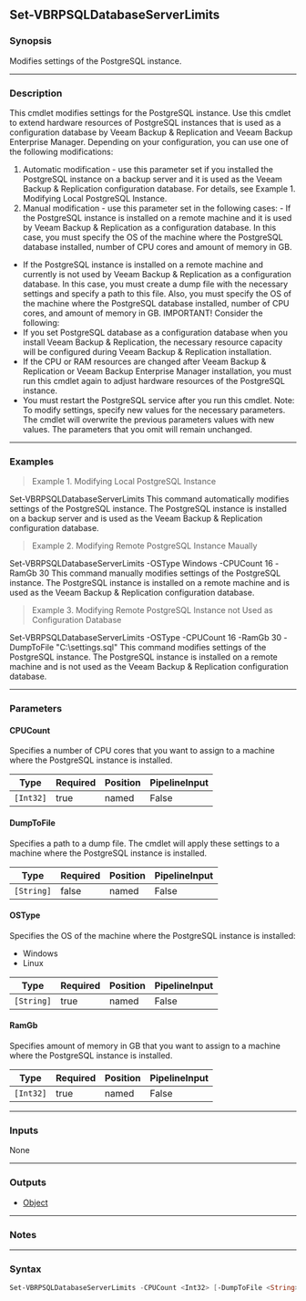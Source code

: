 Set-VBRPSQLDatabaseServerLimits
-------------------------------

### Synopsis
Modifies settings of the PostgreSQL instance.

---

### Description

This cmdlet modifies settings for the PostgreSQL instance. Use this cmdlet to extend hardware resources of PostgreSQL instances that is used as a configuration database by Veeam Backup & Replication and Veeam Backup Enterprise Manager.
Depending on your configuration, you can use one of the following modifications:
1. Automatic modification - use this parameter set if you installed the PostgreSQL instance on a backup server and it is used as the Veeam Backup & Replication configuration database. For details, see Example 1. Modifying Local PostgreSQL Instance.
2. Manual modification - use this parameter set in the following cases: - If the PostgreSQL instance is installed on a remote machine and it is used by Veeam Backup & Replication as a configuration database. In this case, you must specify the OS of the machine where the PostgreSQL database installed, number of CPU cores and amount of memory in GB.
- If the PostgreSQL instance is installed on a remote machine and currently is not used by Veeam Backup & Replication as a configuration database. In this case, you must create a dump file with the necessary settings and specify a path to this file. Also, you must specify the OS of the machine where the PostgreSQL database installed, number of CPU cores, and amount of memory in GB.
IMPORTANT!
Consider the following:
- If you set PostgreSQL database as a configuration database when you install Veeam Backup & Replication, the necessary resource capacity will be configured during Veeam Backup & Replication installation.
- If the CPU or RAM resources are changed after Veeam Backup & Replication or Veeam Backup Enterprise Manager installation, you must run this cmdlet again to adjust hardware resources of the PostgreSQL instance.
- You must restart the PostgreSQL service after you run this cmdlet.
Note: To modify settings, specify new values for the necessary parameters. The cmdlet will overwrite the previous parameters values with new values. The parameters that you omit will remain unchanged.

---

### Examples
> Example 1. Modifying Local PostgreSQL Instance

Set-VBRPSQLDatabaseServerLimits
This command automatically modifies settings of the PostgreSQL instance. The PostgreSQL instance is installed on a backup server and is used as the Veeam Backup & Replication configuration database.
> Example 2. Modifying Remote PostgreSQL Instance Maually

Set-VBRPSQLDatabaseServerLimits -OSType Windows -CPUCount 16 -RamGb 30
This command manually modifies settings of the PostgreSQL instance. The PostgreSQL instance is installed on a remote machine and is used as the Veeam Backup & Replication configuration database.
> Example 3. Modifying Remote PostgreSQL Instance not Used as Configuration Database

Set-VBRPSQLDatabaseServerLimits -OSType <String> -CPUCount 16 -RamGb 30 -DumpToFile "C:\settings.sql"
This command modifies settings of the PostgreSQL instance. The PostgreSQL instance is installed on a remote machine and is not used as the Veeam Backup & Replication configuration database.

---

### Parameters
#### **CPUCount**
Specifies a number of CPU cores that you want to assign to a machine where the PostgreSQL instance is installed.

|Type     |Required|Position|PipelineInput|
|---------|--------|--------|-------------|
|`[Int32]`|true    |named   |False        |

#### **DumpToFile**
Specifies a path to a dump file. The cmdlet will apply these settings to a machine where the PostgreSQL instance is installed.

|Type      |Required|Position|PipelineInput|
|----------|--------|--------|-------------|
|`[String]`|false   |named   |False        |

#### **OSType**
Specifies the OS of the machine where the PostgreSQL instance is installed:
* Windows
* Linux

|Type      |Required|Position|PipelineInput|
|----------|--------|--------|-------------|
|`[String]`|true    |named   |False        |

#### **RamGb**
Specifies amount of memory in GB that you want to assign to a machine where the PostgreSQL instance is installed.

|Type     |Required|Position|PipelineInput|
|---------|--------|--------|-------------|
|`[Int32]`|true    |named   |False        |

---

### Inputs
None

---

### Outputs
* [Object](https://learn.microsoft.com/en-us/dotnet/api/System.Object)

---

### Notes

---

### Syntax
```PowerShell
Set-VBRPSQLDatabaseServerLimits -CPUCount <Int32> [-DumpToFile <String>] -OSType <String> -RamGb <Int32> [<CommonParameters>]
```
